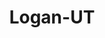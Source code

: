 ---
title: Logan-UT
slug: logan-ut
f_state:
- cms/state/utah.md
f_locations:
- cms/payday-loan/cash-asap-6719.md
- cms/payday-loan/cash-store-8608.md
- cms/payday-loan/cash-store-8610.md
- cms/payday-loan/check-go-10000.md
- cms/payday-loan/check-city-11086.md
- cms/payday-loan/check-rite-of-logan-14023.md
- cms/payday-loan/check-tech-inc-14083.md
- cms/payday-loan/check-tech-inc-14086.md
- cms/payday-loan/ez-loans-17313.md
- cms/payday-loan/ez-loans-17314.md
- cms/payday-loan/instant-cash-flow-19691.md
- cms/payday-loan/instant-cash-flow-19692.md
- cms/payday-loan/instant-cash-flow-19693.md
- cms/payday-loan/quik-check-25595.md
- cms/payday-loan/quik-check-25597.md
- cms/payday-loan/quik-check-25598.md
- cms/payday-loan/quik-check-25599.md
- cms/payday-loan/quik-check-25600.md
- cms/payday-loan/rapid-cash-financial-25722.md
- cms/payday-loan/rapid-cash-financial-25723.md
- cms/payday-loan/sable-financial-26167.md
- cms/payday-loan/usa-cash-services-28377.md
- cms/payday-loan/usa-cash-services-28384.md
updated-on: '2024-05-30T13:41:28.615Z'
created-on: '2024-05-30T13:41:28.615Z'
published-on: '2024-05-30T13:54:32.469Z'
f_city: Logan
layout: '[city].html'
tags: city
---